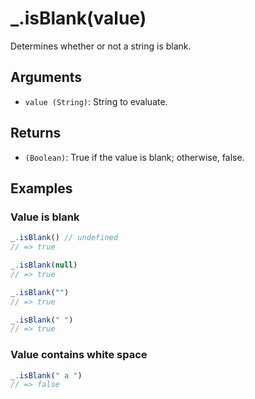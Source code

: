 # _.isBlank(value)

Determines whether or not a string is blank.

## Arguments

* `value (String)`: String to evaluate.

## Returns

* `(Boolean)`: True if the value is blank; otherwise, false.

## Examples

### Value is blank

```javascript
_.isBlank() // undefined
// => true

_.isBlank(null)
// => true

_.isBlank("")
// => true

_.isBlank(" ")
// => true
```

### Value contains white space

```javascript
_.isBlank(" a ")
// => false
```
